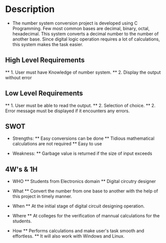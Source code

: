 # Description
* The number system conversion project is developed using C Programming. Few most common bases are decimal, binary, octal, hexadecimal. This system converts a decimal number to the number of another base. Since digital logic operation requires a lot of calculations, this system makes the task easier.

## High Level Requirements
** 1. User must have Knowledge of number system.
** 2. Display the output without error

## Low Level Requirements
** 1. User must be able to read the output.
** 2. Selection of choice.
** 2. Error message must be displayed if it encounters any errors.

## SWOT
* Strengths:
** Easy conversions can be done
** Tidious mathematical calculations are not required
** Easy to use

* Weakness:
** Garbage value is returned if the size of input exceeds

## 4W's & 1H
* WHO
** Students from Electronics domain
** Digital circutry designer

 * What
** Convert the number from one base to another with the help of this project in timely manner.

* When
** At the initial stage of digital circuit designing operation.

* Where
** At colleges for the verification of mannual calculations for the students.

* How
** Performs  calculations and make user's task smooth and effortless. 
** It will also work with Windows and Linux.